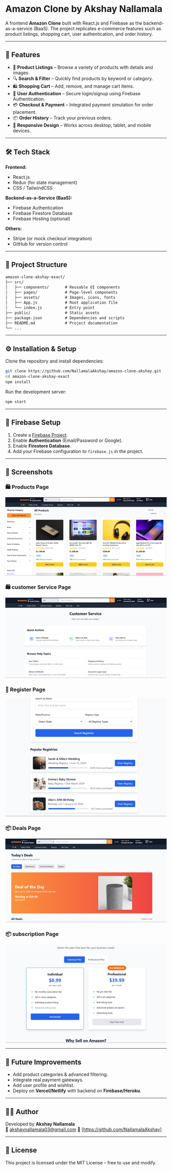 # Amazon Clone by Akshay Nallamala

A frontend **Amazon Clone** built with React.js and Firebase as the backend-as-a-service (BaaS). The project replicates e-commerce features such as product listings, shopping cart, user authentication, and order history.

---

## 🚀 Features

- 🛒 **Product Listings** – Browse a variety of products with details and images.  
- 🔍 **Search & Filter** – Quickly find products by keyword or category.  
- 🛍️ **Shopping Cart** – Add, remove, and manage cart items.  
- 👤 **User Authentication** – Secure login/signup using Firebase Authentication.  
- 💳 **Checkout & Payment** – Integrated payment simulation for order placement.  
- 📦 **Order History** – Track your previous orders.  
- 📱 **Responsive Design** – Works across desktop, tablet, and mobile devices.  

---

## 🛠️ Tech Stack

**Frontend:**
- React.js  
- Redux (for state management)  
- CSS / TailwindCSS  

**Backend-as-a-Service (BaaS):**
- Firebase Authentication
- Firebase Firestore Database
- Firebase Hosting (optional)

**Others:**
- Stripe (or mock checkout integration)  
- GitHub for version control  

---

## 📂 Project Structure

```
amazon-clone-akshay-exact/
├── src/
│   ├── components/       # Reusable UI components
│   ├── pages/            # Page-level components
│   ├── assets/           # Images, icons, fonts
│   ├── App.js            # Root application file
│   └── index.js          # Entry point
├── public/               # Static assets
├── package.json          # Dependencies and scripts
├── README.md             # Project documentation
└── ...
```

---

## ⚙️ Installation & Setup

Clone the repository and install dependencies:

```bash
git clone https://github.com/NallamalaAkshay/amazon-clone-akshay.git
cd amazon-clone-akshay-exact
npm install
```

Run the development server:

```bash
npm start
```

---

## 🔑 Firebase Setup

1. Create a [Firebase Project](https://console.firebase.google.com/).  
2. Enable **Authentication** (Email/Password or Google).  
3. Enable **Firestore Database**.  
4. Add your Firebase configuration to `firebase.js` in the project.  

---
## 📸 Screenshots

### 🛍️ Products Page
![Products](public/Images/Products.png)

### 🛍️ customer Service Page
![Customer Service](public/Images/customer_service.png)

### 📝 Register Page
![Register](public/Images/register.png)

### 📦 Deals Page
![Deals](public/Images/Deals.png)

### 📦 subscription Page
![subscription](public/Images/subscription.png)

---

## 🌟 Future Improvements

- Add product categories & advanced filtering.  
- Integrate real payment gateways.  
- Add user profile and wishlist.  
- Deploy on **Vercel/Netlify** with backend on **Firebase/Heroku**.  

---

## 👨‍💻 Author

Developed by **Akshay Nallamala**  
📧 akshaynallamala03@gmail.com
🔗 [https://github.com/NallamalaAkshay]

---

## 📜 License

This project is licensed under the MIT License – free to use and modify.  
